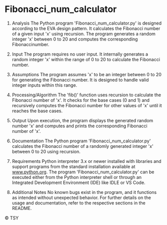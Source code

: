 # Fibonacci_num_calculator

1. Analysis
The Python program 'Fibonacci_num_calculator.py' is designed according to the EVA design pattern.
It calculates the Fibonacci number of a given input 'x' using recursion.
The program generates a random integer 'x' between 0 to 20 and computes the corresponding Fibonaccinumber.

2. Input
The program requires no user input. It internally generates a random integer 'x' within the range
of 0 to 20 to calculate the Fibonacci number.

3. Assumptions
The program assumes 'x' to be an integer between 0 to 20 for generating the Fibonacci number.
It is designed to handle valid integer inputs within this range.

4. Processing/Algorithm
The 'fib()' function uses recursion to calculate the Fibonacci number of 'x'.
It checks for the base cases (0 and 1) and recursively computes the Fibonacci number for
other values of 'x' until it reaches the base cases.

5. Output
Upon execution, the program displays the generated random number 'x' and computes and prints
the corresponding Fibonacci number of 'x'.

6. Documentation
The Python program 'Fibonacci_num_calculator.py' calculates the Fibonacci number of a randomly
generated integer 'x' between 0 to 20 using recursion.

7. Requirements
Python interpreter 3.x or newer installed with libraries and support programs from the standard
installation available at www.python.org.
The program 'Fibonacci_num_calculator.py' can be executed either from the Python interpreter shell
or through an Integrated Development Environment (IDE) like IDLE or VS Code.

8. Additional Notes
No known bugs exist in the program, and it functions as intended without unexpected behavior.
For further details on the usage and documentation, refer to the respective sections in the README.


© TSY
